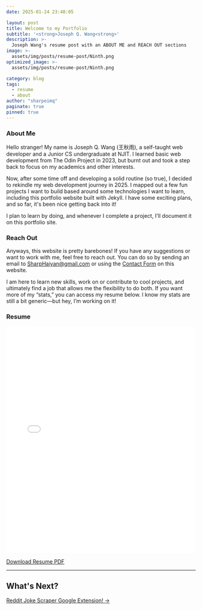 ```yaml
---
date: 2025-01-24 23:48:05

layout: post
title: Welcome to my Portfolio
subtitle: '<strong>Joseph Q. Wang<strong>'
description: >-
  Joseph Wang's resume post with an ABOUT ME and REACH OUT sections
image: >-
  assets/img/posts/resume-post/Ninth.png
optimized_image: >-
  assets/img/posts/resume-post/Ninth.png

category: blog
tags:
  - resume
  - about
author: "sharpeimq"
paginate: true
pinned: true
---
```

### About Me
<div class="resume-post-container">
  <p>
    Hello stranger! My name is Joseph Q. Wang (王秋雨), a self-taught web developer and a Junior CS undergraduate at NJIT. I learned basic web development from The Odin Project in 2023, but burnt out and took a step back to focus on my academics and other interests.
  </p>
  <p>
    Now, after some time off and developing a solid routine (so true), I decided to rekindle my web development journey in 2025. I mapped out a few fun projects I want to build based around some technologies I want to learn, including this portfolio website built with Jekyll. I have some exciting plans, and so far, it's been nice getting back into it!
  </p>
  <p>
    I plan to learn by doing, and whenever I complete a project, I'll document it on this portfolio site.
  </p>
</div>

### Reach Out
<div class="resume-post-container">
  <p>
    Anyways, this website is pretty barebones! If you have any suggestions or want to work with me, feel free to reach out. You can do so by sending an email to <a href="mailto:SharpHaiyan@gmail.com">SharpHaiyan@gmail.com</a> or using the <a href="{{ site.url }}{{ site.baseurl }}/contact">Contact Form</a> on this website.
  </p>

  <p>
    I am here to learn new skills, work on or contribute to cool projects, and ultimately find a job that allows me the flexibility to do both. If you want more of my “stats,” you can access my resume below. I know my stats are still a bit generic—but hey, I’m working on it!
  </p>
</div>

### Resume
<div style="max-width: 800px; margin: 0 auto;">
  <iframe
    src="{{ site.baseurl }}/downloads/resume.pdf"
    style="width: 100%; height: 600px; border: none;"
  >
    <!-- Fallback message for browsers that don't support iframes: -->
    <p>Your browser does not support iframes.
    <a href="{{ site.baseurl }}/downloads/resume.pdf">Download PDF</a></p>
  </iframe>
  <p>
    <a 
      href="{{ site.baseurl }}/downloads/resume.pdf"
      class="download-link">
      Download Resume PDF
    </a>
  </p>
</div>

--- 
## What's Next?  
<a href="{{ site.baseurl }}/reddit-joke-scrapper/" class="next-project-link">
  Reddit Joke Scraper Google Extension! →